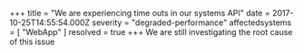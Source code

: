 +++
title = "We are experiencing time outs in our systems API"
date = 2017-10-25T14:55:54.000Z
severity = "degraded-performance"
affectedsystems = [
  "WebApp"
]
resolved = true
+++
We are still investigating the root cause of this issue